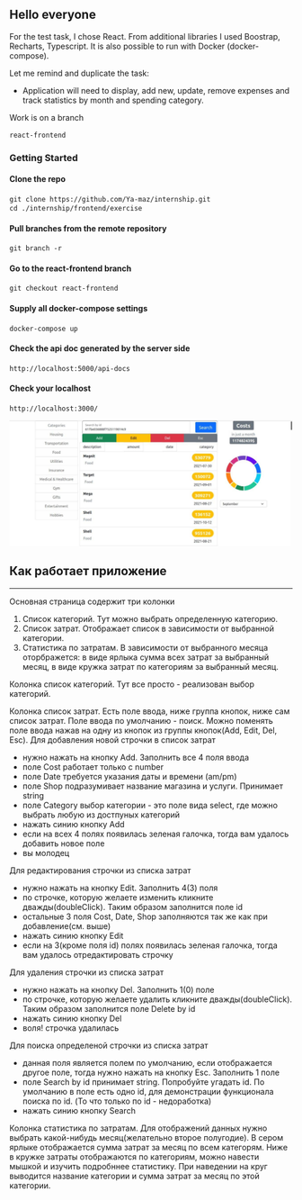 ## Hello everyone

For the test task, I chose React. From additional libraries I used Boostrap, Recharts, Typescript. It is also possible to run with Docker (docker-compose).

Let me remind and duplicate the task:
  - Application will need to display, add new, update, remove expenses and track statistics by month and spending category.

Work is on a branch 
```
react-frontend
```
### Getting Started
#### Clone the repo
```
git clone https://github.com/Ya-maz/internship.git
cd ./internship/frontend/exercise
```
#### Pull branches from the remote repository 
```
git branch -r
```
#### Go to the react-frontend branch 
```
git checkout react-frontend
```
#### Supply all docker-compose settings 
```
docker-compose up
```
#### Check the api doc generated by the server side
```
http://localhost:5000/api-docs
```

#### Check your localhost
```
http://localhost:3000/
```

![Fronted](./frontend.jpg)


## Как работает приложение
___
 Основная страница содержит три колонки
1. Список категорий. Тут можно выбрать определенную категорию.
2. Список затрат. Отображает список в зависимости от выбранной категории.
3. Статистика по затратам. В зависимости от выбранного месяца оторбражется: в виде ярлыка сумма всех затрат за выбранный месяц, в виде кружка затрат по категориям за выбранный месяц.

Колонка список категорий. Тут все просто - реализован выбор категорий.

Колонка список затрат. Есть поле ввода, ниже группа кнопок, ниже сам список затрат. Поле ввода по умолчанию - поиск. Можно поменять поле ввода нажав на одну из кнопок из группы кнопок(Add, Edit, Del, Esc).
Для добавления новой строчки в список затрат
  - нужно нажать на кнопку Add. Заполнить все 4 поля ввода
  - поле Cost работает только с number
  - поле Date требуется указания даты и времени (am/pm)
  - поле Shop подразумивает название магазина и услуги. Принимает string
  - поле Category выбор категории - это поле вида select, где можно выбрать любую из достпуных категорий
  - нажать синию кнопку Add
  - если на всех 4 полях появилась зеленая галочка, тогда вам удалось добавить новое поле
  - вы молодец

Для редактирования строчки из списка затрат
 - нужно нажать на кнопку Edit. Заполнить 4(3) поля
 - по строчке, которую желаете изменить кликните дважды(doubleClick). Таким образом заполнится поле id
 - остальные 3 поля Cost, Date, Shop заполняются так же как при добавление(см. выше)
  - нажать синию кнопку Edit
  - если на 3(кроме поля id) полях появилась зеленая галочка, тогда вам удалось отредактировать строчку

Для удаления строчки из списка затрат
 - нужно нажать на кнопку Del. Заполнить 1(0) поле
 - по строчке, которую желаете удалить кликните дважды(doubleClick). Таким образом заполнится поле Delete by id
 - нажать синию кнопку Del
 - воля! строчка удалилась

Для поиска определеной строчки из списка затрат
 - данная поля является полем по умолчанию, если отображается другое поле, тогда нужно нажать на кнопку Esc. Заполнить 1 поле
 - поле Search by id принимает string. Попробуйте угадать id. По умолчанию в поле есть одно id, для демонстрации функционала поиска по id. (То что только по id - недоработка)
 - нажать синию кнопку Search
 

Колонка статистика по затратам. Для отображений данных нужно выбрать какой-нибудь месяц(желательно второе полугодие). В сером ярлыке отображается сумма затрат за месяц по всем категорям. Ниже в кружке затраты отображаются по категориям, можно навести мышкой и изучить подробннее статистику. При наведении на круг выводится название категории и сумма затрат за месяц по этой категории.
